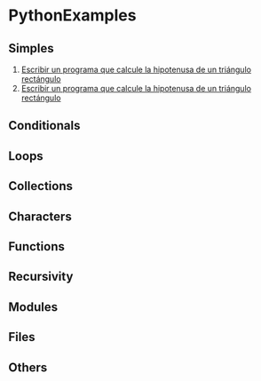 # PythonExamples

## Simples
  1. [Escribir un programa que calcule la hipotenusa de un triángulo rectángulo](https://github.com/jorgearojas25/PythonExamples/blob/Develop/Simple/hypotenuse.py)
  2. [Escribir un programa que calcule la hipotenusa de un triángulo rectángulo](https://github.com/jorgearojas25/PythonExamples/blob/Develop/Simple/hypotenuse.py)

## Conditionals

## Loops

## Collections

## Characters

## Functions

## Recursivity

## Modules

## Files

## Others
